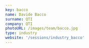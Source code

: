 ```yaml
---
key: bacco
name: Davide Bacco
surname: QTI
company: QTI
photoURL: /images/team/bacco.jpg
type: industry
website: '/sessions/industry_bacco'
---
```

